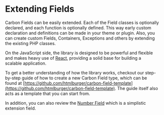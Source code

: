 # Extending Fields

Carbon Fields can be easily extended. Each of the Field classes is optionally declared, and each function is optionally defined. This way early custom declaration and definitions can be made in your theme or plugin. Also, you can create custom Fields, Containers, Exceptions and others by extending the existing PHP classes.

On the JavaScript side, the library is designed to be powerful and flexible and makes heavy use of [React](https://facebook.github.io/react/), providing a solid base for building a scalable application.

To get a better understanding of how the library works, checkout our step-by-step guide of how to create a new Carbon Field type, which can be found at [https://github.com/htmlburger/carbon-field-template](https://github.com/htmlburger/carbon-field-template). The guide itself also acts as a template that you can start from.

In addition, you can also review the [Number Field](https://github.com/htmlburger/carbon-field-number) which is a simplistic extension field.
